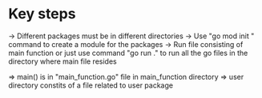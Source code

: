 # Key steps
->  Different packages must be in different directories
->  Use "go mod init <path>" command to create a module for the packages
->  Run file consisting of main function or just use command "go run ." to run all the go files in the directory where main file resides


=>  main() is in "main_function.go" file in main_function directory
=>  user directory constits of a file related to user package
 